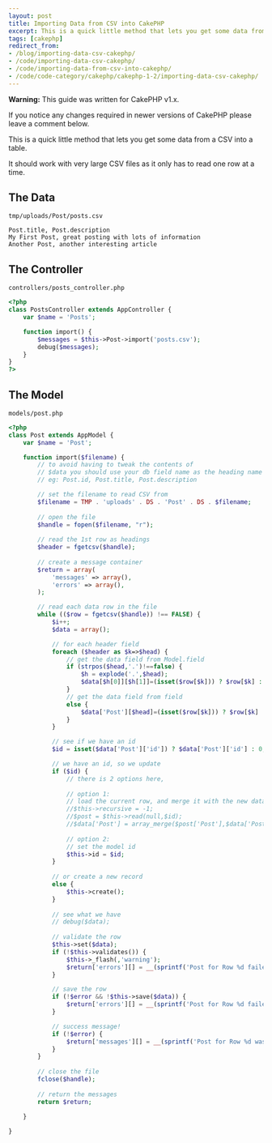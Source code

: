 ```yaml
---
layout: post
title: Importing Data from CSV into CakePHP
excerpt: This is a quick little method that lets you get some data from a CSV into a table. It should work with very large CSV files as it only has to read one row at a time.
tags: [cakephp]
redirect_from:
- /blog/importing-data-csv-cakephp/
- /code/importing-data-csv-cakephp/
- /code/importing-data-from-csv-into-cakephp/
- /code/code-category/cakephp/cakephp-1-2/importing-data-csv-cakephp/
---
```


<div class="alert alert-warning" role="alert">
	<p><strong>Warning:</strong> This guide was written for <span class="label label-primary">CakePHP v1.x</span>.</p>
	<p>If you notice any changes required in newer versions of CakePHP please leave a comment below.</p>
</div>

This is a quick little method that lets you get some data from a CSV into a table.

It should work with very large CSV files as it only has to read one row at a time.


## The Data

`tmp/uploads/Post/posts.csv`

```
Post.title, Post.description
My First Post, great posting with lots of information
Another Post, another interesting article
```


## The Controller

`controllers/posts_controller.php`

```php
<?php
class PostsController extends AppController {
	var $name = 'Posts';

	function import() {
		$messages = $this->Post->import('posts.csv');
		debug($messages);
	}
}
?>
```


## The Model

`models/post.php`

```php
<?php
class Post extends AppModel {
	var $name = 'Post';

	function import($filename) {
 		// to avoid having to tweak the contents of 
 		// $data you should use your db field name as the heading name 
		// eg: Post.id, Post.title, Post.description

		// set the filename to read CSV from
		$filename = TMP . 'uploads' . DS . 'Post' . DS . $filename;
		
		// open the file
 		$handle = fopen($filename, "r");
 		
 		// read the 1st row as headings
 		$header = fgetcsv($handle);
 		
		// create a message container
		$return = array(
			'messages' => array(),
			'errors' => array(),
		);

 		// read each data row in the file
 		while (($row = fgetcsv($handle)) !== FALSE) {
 			$i++;
 			$data = array();

 			// for each header field 
 			foreach ($header as $k=>$head) {
 				// get the data field from Model.field
 				if (strpos($head,'.')!==false) {
	 				$h = explode('.',$head);
	 				$data[$h[0]][$h[1]]=(isset($row[$k])) ? $row[$k] : '';
				}
 				// get the data field from field
				else {
	 				$data['Post'][$head]=(isset($row[$k])) ? $row[$k] : '';
				}
 			}

			// see if we have an id 			
 			$id = isset($data['Post']['id']) ? $data['Post']['id'] : 0;

			// we have an id, so we update
 			if ($id) {
 				// there is 2 options here, 
				 
				// option 1:
				// load the current row, and merge it with the new data
	 			//$this->recursive = -1;
	 			//$post = $this->read(null,$id);
	 			//$data['Post'] = array_merge($post['Post'],$data['Post']);
	 			
				// option 2:
	 			// set the model id
	 			$this->id = $id;
			}
			
			// or create a new record
			else {
	 			$this->create();
			}
 			
			// see what we have
			// debug($data);
			
 			// validate the row
			$this->set($data);
			if (!$this->validates()) {
				$this->_flash(,'warning');
				$return['errors'][] = __(sprintf('Post for Row %d failed to validate.',$i), true);
			}

 			// save the row
			if (!$error && !$this->save($data)) {
				$return['errors'][] = __(sprintf('Post for Row %d failed to save.',$i), true);
			}

 			// success message!
			if (!$error) {
				$return['messages'][] = __(sprintf('Post for Row %d was saved.',$i), true);
			}
 		}
 		
 		// close the file
 		fclose($handle);
 		
 		// return the messages
 		return $return;
 		
	}

}
```

